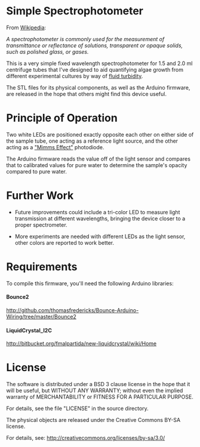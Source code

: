 Simple Spectrophotometer
==============

From [Wikipedia](http://en.wikipedia.org/wiki/Spectrophotometry):

*A spectrophotometer is commonly used for the measurement of transmittance or
reflectance of solutions, transparent or opaque solids, such as polished glass,
or gases.*

This is a very simple fixed wavelength spectrophotometer for 1.5 and 2.0 ml
centrifuge tubes that I've designed to aid quantifying algae growth from
different experimental cultures by way of
[fluid turbidity](http://en.wikipedia.org/wiki/Turbidity).

The STL files for its physical components, as well as the Arduino firmware, are
released in the hope that others might find this device useful.

Principle of Operation
==============

Two white LEDs are positioned exactly opposite each other on either side of
the sample tube, one acting as a reference light source, and the other acting
as a ["Mimms Effect"](http://en.wikipedia.org/wiki/Forrest_Mims#Using_LEDs_as_narrow_band_light_sensors) photodiode.

The Arduino firmware reads the value off of the light sensor and compares that
to calibrated values for pure water to determine the sample's opacity compared
to pure water.

Further Work
==============

- Future improvements could include a tri-color LED to measure light
transmission at different wavelengths, bringing the device closer to a proper
spectrometer.

- More experiments are needed with different LEDs as the light sensor, other
colors are reported to work better.

Requirements 
==============

To compile this firmware, you'll need the following Arduino libraries:

#### Bounce2

http://github.com/thomasfredericks/Bounce-Arduino-Wiring/tree/master/Bounce2

#### LiquidCrystal_I2C

http://bitbucket.org/fmalpartida/new-liquidcrystal/wiki/Home

License
==============

The software is distributed under a BSD 3 clause license in the hope that it
will be useful, but WITHOUT ANY WARRANTY; without even the implied warranty of
MERCHANTABILITY or FITNESS FOR A PARTICULAR PURPOSE.

For details, see the file "LICENSE" in the source directory.

The physical objects are released under the Creative Commons BY-SA license.

For details, see: http://creativecommons.org/licenses/by-sa/3.0/
